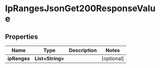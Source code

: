 

# IpRangesJsonGet200ResponseValue

## Properties

Name | Type | Description | Notes
------------ | ------------- | ------------- | -------------
**ipRanges** | **List&lt;String&gt;** |  |  [optional]




